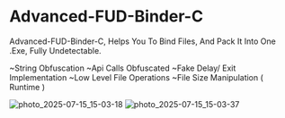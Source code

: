 # Advanced-FUD-Binder-C
Advanced-FUD-Binder-C, Helps You To Bind Files, And Pack It Into One .Exe, Fully Undetectable.

~String Obfuscation
~Api Calls Obfuscated
~Fake Delay/ Exit Implementation
~Low Level File Operations
~File Size Manipulation ( Runtime )


![photo_2025-07-15_15-03-18](https://github.com/user-attachments/assets/65e8257b-831b-4437-a4ff-be1c1003e9d2)
![photo_2025-07-15_15-03-37](https://github.com/user-attachments/assets/2d58d696-82f5-4e2e-bacd-64ef81e67e75)
